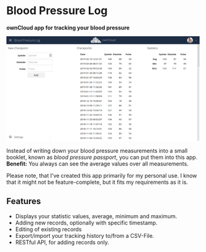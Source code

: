 # Blood Pressure Log

**ownCloud app for tracking your blood pressure**

![](https://raw.githubusercontent.com/alfredbuehler/bplog/master/screenshots/main.png)

Instead of writing down your blood pressure measurements into a small booklet, known as *blood pressure passport*, you can put them into this app. **Benefit:** You always can see the average values over all measurements.

Please note, that I've created this app primarily for my personal use. I know that it might not be feature-complete, but it fits my requirements as it is.   

## Features
* Displays your statistic values, average, minimum and maximum.
* Adding new records, optionally with specific timestamp.
* Editing of existing records
* Export/import your tracking history to/from a CSV-File.
* RESTful API, for adding records only.
